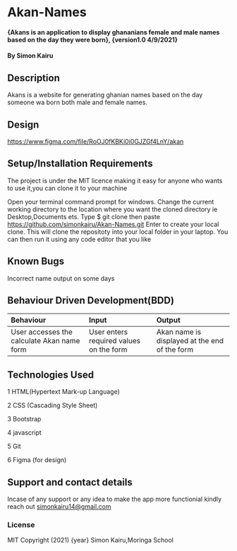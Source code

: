 # Akan-Names
#### {Akans is an application to display ghananians female and male names based on the day they were born}, {version1.0 4/9/2021}
#### By Simon Kairu
## Description
Akans is a website for generating ghanian names based on the day someone wa born both male and female names.
## Design
https://www.figma.com/file/RoOJ0fKBKi0i0GJZGf4LnY/akan
## Setup/Installation Requirements
The project is under the MIT licence making it easy for anyone who wants to use it,you can clone it to your machine

Open your terminal command prompt for windows.
Change the current working directory to the location where you want the cloned directory ie Desktop,Documents ets.
Type $ git clone then paste https://github.com/simonkairu/Akan-Names.git
Enter to create your local clone.
This will clone the repositoty into your local folder in your laptop.
You can then run it using any code editor that you like
## Known Bugs
Incorrect name output on some days 

## Behaviour Driven Development(BDD)
|Behaviour| Input| Output|
|:--------|:-----|:------|
|User accesses the calculate Akan name form | User enters required values on the form | Akan name is displayed at the end of the form|
## Technologies Used
1 HTML(Hypertext Mark-up Language)

2 CSS (Cascading Style Sheet)

3 Bootstrap

4 javascript

5 Git

6 Figma (for design)



## Support and contact details
Incase of any support or any idea to make the app more functionial kindly reach out simonkairu14@gmail.com

### License
MIT
Copyright (2021) {year} Simon Kairu,Moringa School